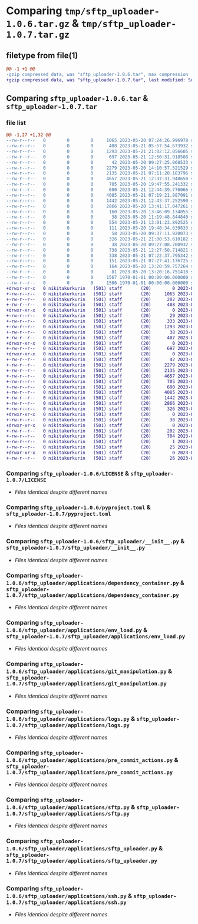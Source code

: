 # Comparing `tmp/sftp_uploader-1.0.6.tar.gz` & `tmp/sftp_uploader-1.0.7.tar.gz`

## filetype from file(1)

```diff
@@ -1 +1 @@
-gzip compressed data, was "sftp_uploader-1.0.6.tar", max compression
+gzip compressed data, was "sftp_uploader-1.0.7.tar", last modified: Sun May 21 21:16:36 2023, max compression
```

## Comparing `sftp_uploader-1.0.6.tar` & `sftp_uploader-1.0.7.tar`

### file list

```diff
@@ -1,27 +1,32 @@
--rw-r--r--   0        0        0     1065 2023-05-20 07:24:26.996978 sftp_uploader-1.0.6/LICENSE
--rw-r--r--   0        0        0      408 2023-05-21 05:57:54.673932 sftp_uploader-1.0.6/README.md
--rw-r--r--   0        0        0     1293 2023-05-21 21:02:12.056605 sftp_uploader-1.0.6/pyproject.toml
--rw-r--r--   0        0        0      697 2023-05-21 12:50:31.918508 sftp_uploader-1.0.6/sftp_uploader/__init__.py
--rw-r--r--   0        0        0       42 2023-05-20 09:27:25.068533 sftp_uploader-1.0.6/sftp_uploader/applications/__init__.py
--rw-r--r--   0        0        0     2279 2023-05-20 14:10:57.521529 sftp_uploader-1.0.6/sftp_uploader/applications/dependency_container.py
--rw-r--r--   0        0        0     2135 2023-05-21 07:11:20.183796 sftp_uploader-1.0.6/sftp_uploader/applications/env_load.py
--rw-r--r--   0        0        0     4657 2023-05-21 12:37:31.948650 sftp_uploader-1.0.6/sftp_uploader/applications/git_manipulation.py
--rw-r--r--   0        0        0      705 2023-05-20 19:47:55.241332 sftp_uploader-1.0.6/sftp_uploader/applications/logs.py
--rw-r--r--   0        0        0      600 2023-05-21 12:44:39.776066 sftp_uploader-1.0.6/sftp_uploader/applications/pre_commit_actions.py
--rw-r--r--   0        0        0     4085 2023-05-21 07:19:21.887091 sftp_uploader-1.0.6/sftp_uploader/applications/sftp.py
--rw-r--r--   0        0        0     1442 2023-05-21 12:43:37.252590 sftp_uploader-1.0.6/sftp_uploader/applications/sftp_uploader.py
--rw-r--r--   0        0        0     2866 2023-05-20 13:41:17.047261 sftp_uploader-1.0.6/sftp_uploader/applications/ssh.py
--rw-r--r--   0        0        0      160 2023-05-20 13:46:09.134055 sftp_uploader-1.0.6/sftp_uploader/constants/applications/dependency_container.py
--rw-r--r--   0        0        0       38 2023-05-20 11:19:48.844840 sftp_uploader-1.0.6/sftp_uploader/constants/applications/env_load.py
--rw-r--r--   0        0        0      554 2023-05-21 13:01:23.892525 sftp_uploader-1.0.6/sftp_uploader/constants/applications/git_manipulation.py
--rw-r--r--   0        0        0      111 2023-05-20 19:48:34.639833 sftp_uploader-1.0.6/sftp_uploader/constants/applications/logs.py
--rw-r--r--   0        0        0       58 2023-05-20 09:37:11.920073 sftp_uploader-1.0.6/sftp_uploader/constants/applications/ssh.py
--rw-r--r--   0        0        0      326 2023-05-21 21:00:53.610182 sftp_uploader-1.0.6/sftp_uploader/post_install.py
--rw-r--r--   0        0        0       38 2023-05-20 09:27:08.700932 sftp_uploader-1.0.6/sftp_uploader/services/__init__.py
--rw-r--r--   0        0        0      738 2023-05-21 12:27:50.714821 sftp_uploader-1.0.6/sftp_uploader/services/applications/git_manipulation.py
--rw-r--r--   0        0        0      338 2023-05-21 07:22:37.795342 sftp_uploader-1.0.6/sftp_uploader/services/applications/sftp_uploader.py
--rw-r--r--   0        0        0      151 2023-05-21 07:27:41.176725 sftp_uploader-1.0.6/sftp_uploader/services/exceptions/pre_commit_actions.py
--rw-r--r--   0        0        0      164 2023-05-20 13:20:59.757264 sftp_uploader-1.0.6/sftp_uploader/services/exceptions/sftp.py
--rw-r--r--   0        0        0       81 2023-05-20 13:20:16.751418 sftp_uploader-1.0.6/sftp_uploader/services/exceptions/ssh.py
--rw-r--r--   0        0        0     1567 1970-01-01 00:00:00.000000 sftp_uploader-1.0.6/setup.py
--rw-r--r--   0        0        0     1506 1970-01-01 00:00:00.000000 sftp_uploader-1.0.6/PKG-INFO
+drwxr-xr-x   0 nikitakurkurin   (501) staff       (20)        0 2023-05-21 21:16:36.661273 sftp_uploader-1.0.7/
+-rw-r--r--   0 nikitakurkurin   (501) staff       (20)     1065 2023-05-20 07:24:26.000000 sftp_uploader-1.0.7/LICENSE
+-rw-r--r--   0 nikitakurkurin   (501) staff       (20)      202 2023-05-21 21:16:36.661116 sftp_uploader-1.0.7/PKG-INFO
+-rw-r--r--   0 nikitakurkurin   (501) staff       (20)      408 2023-05-21 05:57:54.000000 sftp_uploader-1.0.7/README.md
+drwxr-xr-x   0 nikitakurkurin   (501) staff       (20)        0 2023-05-21 21:16:36.656075 sftp_uploader-1.0.7/docs/
+-rw-r--r--   0 nikitakurkurin   (501) staff       (20)       29 2023-05-20 08:08:28.000000 sftp_uploader-1.0.7/docs/__init__.py
+-rw-r--r--   0 nikitakurkurin   (501) staff       (20)      333 2023-05-21 21:16:09.000000 sftp_uploader-1.0.7/post_install.py
+-rw-r--r--   0 nikitakurkurin   (501) staff       (20)     1293 2023-05-21 21:02:12.000000 sftp_uploader-1.0.7/pyproject.toml
+-rw-r--r--   0 nikitakurkurin   (501) staff       (20)       38 2023-05-21 21:16:36.661323 sftp_uploader-1.0.7/setup.cfg
+-rw-r--r--   0 nikitakurkurin   (501) staff       (20)      407 2023-05-21 21:15:42.000000 sftp_uploader-1.0.7/setup.py
+drwxr-xr-x   0 nikitakurkurin   (501) staff       (20)        0 2023-05-21 21:16:36.656661 sftp_uploader-1.0.7/sftp_uploader/
+-rw-r--r--   0 nikitakurkurin   (501) staff       (20)      697 2023-05-21 12:50:31.000000 sftp_uploader-1.0.7/sftp_uploader/__init__.py
+drwxr-xr-x   0 nikitakurkurin   (501) staff       (20)        0 2023-05-21 21:16:36.660248 sftp_uploader-1.0.7/sftp_uploader/applications/
+-rw-r--r--   0 nikitakurkurin   (501) staff       (20)       42 2023-05-20 09:27:25.000000 sftp_uploader-1.0.7/sftp_uploader/applications/__init__.py
+-rw-r--r--   0 nikitakurkurin   (501) staff       (20)     2279 2023-05-20 14:10:57.000000 sftp_uploader-1.0.7/sftp_uploader/applications/dependency_container.py
+-rw-r--r--   0 nikitakurkurin   (501) staff       (20)     2135 2023-05-21 07:11:20.000000 sftp_uploader-1.0.7/sftp_uploader/applications/env_load.py
+-rw-r--r--   0 nikitakurkurin   (501) staff       (20)     4657 2023-05-21 12:37:31.000000 sftp_uploader-1.0.7/sftp_uploader/applications/git_manipulation.py
+-rw-r--r--   0 nikitakurkurin   (501) staff       (20)      705 2023-05-20 19:47:55.000000 sftp_uploader-1.0.7/sftp_uploader/applications/logs.py
+-rw-r--r--   0 nikitakurkurin   (501) staff       (20)      600 2023-05-21 12:44:39.000000 sftp_uploader-1.0.7/sftp_uploader/applications/pre_commit_actions.py
+-rw-r--r--   0 nikitakurkurin   (501) staff       (20)     4085 2023-05-21 07:19:21.000000 sftp_uploader-1.0.7/sftp_uploader/applications/sftp.py
+-rw-r--r--   0 nikitakurkurin   (501) staff       (20)     1442 2023-05-21 12:43:37.000000 sftp_uploader-1.0.7/sftp_uploader/applications/sftp_uploader.py
+-rw-r--r--   0 nikitakurkurin   (501) staff       (20)     2866 2023-05-20 13:41:17.000000 sftp_uploader-1.0.7/sftp_uploader/applications/ssh.py
+-rw-r--r--   0 nikitakurkurin   (501) staff       (20)      326 2023-05-21 21:00:53.000000 sftp_uploader-1.0.7/sftp_uploader/post_install.py
+drwxr-xr-x   0 nikitakurkurin   (501) staff       (20)        0 2023-05-21 21:16:36.660523 sftp_uploader-1.0.7/sftp_uploader/services/
+-rw-r--r--   0 nikitakurkurin   (501) staff       (20)       38 2023-05-20 09:27:08.000000 sftp_uploader-1.0.7/sftp_uploader/services/__init__.py
+drwxr-xr-x   0 nikitakurkurin   (501) staff       (20)        0 2023-05-21 21:16:36.657282 sftp_uploader-1.0.7/sftp_uploader.egg-info/
+-rw-r--r--   0 nikitakurkurin   (501) staff       (20)      202 2023-05-21 21:16:36.000000 sftp_uploader-1.0.7/sftp_uploader.egg-info/PKG-INFO
+-rw-r--r--   0 nikitakurkurin   (501) staff       (20)      704 2023-05-21 21:16:36.000000 sftp_uploader-1.0.7/sftp_uploader.egg-info/SOURCES.txt
+-rw-r--r--   0 nikitakurkurin   (501) staff       (20)        1 2023-05-21 21:16:36.000000 sftp_uploader-1.0.7/sftp_uploader.egg-info/dependency_links.txt
+-rw-r--r--   0 nikitakurkurin   (501) staff       (20)       25 2023-05-21 21:16:36.000000 sftp_uploader-1.0.7/sftp_uploader.egg-info/top_level.txt
+drwxr-xr-x   0 nikitakurkurin   (501) staff       (20)        0 2023-05-21 21:16:36.660783 sftp_uploader-1.0.7/tests/
+-rw-r--r--   0 nikitakurkurin   (501) staff       (20)       26 2023-05-20 08:08:31.000000 sftp_uploader-1.0.7/tests/__init__.py
```

### Comparing `sftp_uploader-1.0.6/LICENSE` & `sftp_uploader-1.0.7/LICENSE`

 * *Files identical despite different names*

### Comparing `sftp_uploader-1.0.6/pyproject.toml` & `sftp_uploader-1.0.7/pyproject.toml`

 * *Files identical despite different names*

### Comparing `sftp_uploader-1.0.6/sftp_uploader/__init__.py` & `sftp_uploader-1.0.7/sftp_uploader/__init__.py`

 * *Files identical despite different names*

### Comparing `sftp_uploader-1.0.6/sftp_uploader/applications/dependency_container.py` & `sftp_uploader-1.0.7/sftp_uploader/applications/dependency_container.py`

 * *Files identical despite different names*

### Comparing `sftp_uploader-1.0.6/sftp_uploader/applications/env_load.py` & `sftp_uploader-1.0.7/sftp_uploader/applications/env_load.py`

 * *Files identical despite different names*

### Comparing `sftp_uploader-1.0.6/sftp_uploader/applications/git_manipulation.py` & `sftp_uploader-1.0.7/sftp_uploader/applications/git_manipulation.py`

 * *Files identical despite different names*

### Comparing `sftp_uploader-1.0.6/sftp_uploader/applications/logs.py` & `sftp_uploader-1.0.7/sftp_uploader/applications/logs.py`

 * *Files identical despite different names*

### Comparing `sftp_uploader-1.0.6/sftp_uploader/applications/pre_commit_actions.py` & `sftp_uploader-1.0.7/sftp_uploader/applications/pre_commit_actions.py`

 * *Files identical despite different names*

### Comparing `sftp_uploader-1.0.6/sftp_uploader/applications/sftp.py` & `sftp_uploader-1.0.7/sftp_uploader/applications/sftp.py`

 * *Files identical despite different names*

### Comparing `sftp_uploader-1.0.6/sftp_uploader/applications/sftp_uploader.py` & `sftp_uploader-1.0.7/sftp_uploader/applications/sftp_uploader.py`

 * *Files identical despite different names*

### Comparing `sftp_uploader-1.0.6/sftp_uploader/applications/ssh.py` & `sftp_uploader-1.0.7/sftp_uploader/applications/ssh.py`

 * *Files identical despite different names*

